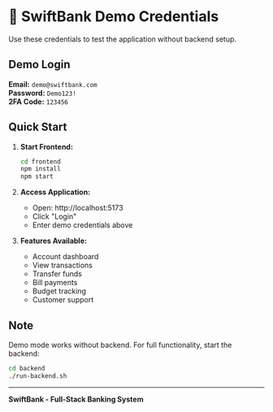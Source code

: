 # 🔑 SwiftBank Demo Credentials

Use these credentials to test the application without backend setup.

## Demo Login

**Email:** `demo@swiftbank.com`  
**Password:** `Demo123!`  
**2FA Code:** `123456`

## Quick Start

1. **Start Frontend:**
   ```bash
   cd frontend
   npm install
   npm start
   ```

2. **Access Application:**
   - Open: http://localhost:5173
   - Click "Login"
   - Enter demo credentials above

3. **Features Available:**
   - Account dashboard
   - View transactions
   - Transfer funds
   - Bill payments
   - Budget tracking
   - Customer support

## Note

Demo mode works without backend. For full functionality, start the backend:
```bash
cd backend
./run-backend.sh
```

---

**SwiftBank - Full-Stack Banking System**
